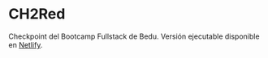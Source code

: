 # CH2Red

Checkpoint del Bootcamp Fullstack de Bedu. Versión ejecutable disponible en [Netlify](https://app.netlify.com/sites/admiring-mcclintock-af1f2f).
